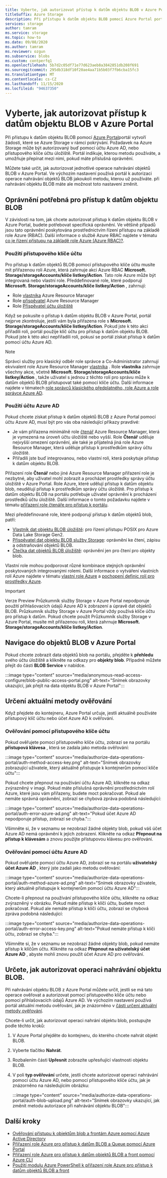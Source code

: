 ```yaml
---
title: Vyberte, jak autorizovat přístup k datům objektu BLOB v Azure Portal
titleSuffix: Azure Storage
description: Při přístupu k datům objektu BLOB pomocí Azure Portal portál vytvoří žádosti, které se Azure Storage v rámci pokrývání. Tyto požadavky na Azure Storage se dají ověřit a autorizovat pomocí účtu Azure AD nebo přístupového klíče účtu úložiště.
services: storage
author: tamram
ms.service: storage
ms.topic: how-to
ms.date: 09/08/2020
ms.author: tamram
ms.reviewer: ozgun
ms.subservice: blobs
ms.custom: contperfq1
ms.openlocfilehash: 5b7d2c05df71e77d623aeb8a3842851db208f691
ms.sourcegitcommit: 295db318df10f20ae4aa71b5b03f7fb6cba15fc3
ms.translationtype: MT
ms.contentlocale: cs-CZ
ms.lasthandoff: 11/15/2020
ms.locfileid: "94637350"
---
```

# <a name="choose-how-to-authorize-access-to-blob-data-in-the-azure-portal"></a>Vyberte, jak autorizovat přístup k datům objektu BLOB v Azure Portal

Při přístupu k datům objektu BLOB pomocí [Azure Portal](https://portal.azure.com)portál vytvoří žádosti, které se Azure Storage v rámci pokrývání. Požadavek na Azure Storage může být autorizovaný buď pomocí účtu Azure AD, nebo přístupového klíče účtu úložiště. Portál indikuje, kterou metodu používáte, a umožňuje přepínat mezi nimi, pokud máte příslušná oprávnění.  

Můžete také určit, jak autorizovat jednotlivé operace nahrávání objektů BLOB v Azure Portal. Ve výchozím nastavení používá portál k autorizaci operace nahrávání objektů BLOB jakoukoli metodu, kterou už používáte. při nahrávání objektu BLOB máte ale možnost toto nastavení změnit.

## <a name="permissions-needed-to-access-blob-data"></a>Oprávnění potřebná pro přístup k datům objektu BLOB

V závislosti na tom, jak chcete autorizovat přístup k datům objektu BLOB v Azure Portal, budete potřebovat specifická oprávnění. Ve většině případů jsou tato oprávnění poskytována prostřednictvím řízení přístupu na základě role Azure (RBAC). Další informace o službě Azure RBAC najdete v tématu [co je řízení přístupu na základě role Azure (Azure RBAC)?](../../role-based-access-control/overview.md).

### <a name="use-the-account-access-key"></a>Použití přístupového klíče účtu

Pro přístup k datům objektů BLOB pomocí přístupového klíče účtu musíte mít přiřazenou roli Azure, která zahrnuje akci Azure RBAC **Microsoft. Storage/storageAccounts/klíče listkey/Action**. Tato role Azure může být integrovaná nebo vlastní role. Předdefinované role, které podporují **Microsoft. Storage/storageAccounts/klíče listkey/Action** , zahrnují:

- Role [vlastníka](../../role-based-access-control/built-in-roles.md#owner) Azure Resource Manager
- Role [přispěvatel](../../role-based-access-control/built-in-roles.md#contributor) Azure Resource Manager
- Role [Přispěvatel účtu úložiště](../../role-based-access-control/built-in-roles.md#storage-account-contributor)

Když se pokusíte o přístup k datům objektu BLOB v Azure Portal, portál nejprve zkontroluje, jestli vám byla přiřazena role s **Microsoft. Storage/storageAccounts/klíče listkey/Action**. Pokud jste k této akci přiřadili roli, portál použije klíč účtu pro přístup k datům objektu BLOB. Pokud jste k této akci nepřiřadili roli, pokusí se portál získat přístup k datům pomocí účtu Azure AD.

> [!NOTE]
> Správci služby pro klasický odběr role správce a Co-Administrator zahrnují ekvivalent role Azure Resource Manager [vlastníka](../../role-based-access-control/built-in-roles.md#owner) . Role **vlastníka** zahrnuje všechny akce, včetně **Microsoft. Storage/storageAccounts/klíče listkey/Action** , takže uživatel s jednou z těchto rolí pro správu může k datům objektů BLOB přistupovat také pomocí klíče účtu. Další informace najdete v tématech [role správců klasického předplatného, role Azure a role správce Azure AD](../../role-based-access-control/rbac-and-directory-admin-roles.md#classic-subscription-administrator-roles).

### <a name="use-your-azure-ad-account"></a>Použití účtu Azure AD

Pokud chcete získat přístup k datům objektů BLOB z Azure Portal pomocí účtu Azure AD, musí být pro vás oba následující příkazy pravdivé:

- Je vám přiřazena minimálně role [čtenář](../../role-based-access-control/built-in-roles.md#reader) Azure Resource Manager, která je vymezená na úroveň účtu úložiště nebo vyšší. Role **Čtenář** uděluje nejvyšší omezení oprávnění, ale také je přijatelná jiná role Azure Resource Manager, která uděluje přístup k prostředkům správy účtu úložiště.
- Přiřadili jste buď integrovanou, nebo vlastní roli, která poskytuje přístup k datům objektu BLOB.

Přiřazení role **Čtenář** nebo jiné Azure Resource Manager přiřazení role je nezbytné, aby uživatel mohl zobrazit a procházet prostředky správy účtu úložiště v Azure Portal. Role Azure, které udělují přístup k datům objektu blob, neudělují přístup k prostředkům správy účtu úložiště. Pro přístup k datům objektu BLOB na portálu potřebuje uživatel oprávnění k procházení prostředků účtu úložiště. Další informace o tomto požadavku najdete v tématu [přiřazení role čtenáře pro přístup k portálu](../common/storage-auth-aad-rbac-portal.md#assign-the-reader-role-for-portal-access).

Mezi předdefinované role, které podporují přístup k datům objektů blob, patří:

- [Vlastník dat objektu BLOB úložiště](../../role-based-access-control/built-in-roles.md#storage-blob-data-owner): pro řízení přístupu POSIX pro Azure Data Lake Storage Gen2.
- [Přispěvatel dat objektu BLOB služby Storage](../../role-based-access-control/built-in-roles.md#storage-blob-data-contributor): oprávnění ke čtení, zápisu a odstraňování objektů BLOB.
- [Čtečka dat objektů BLOB úložiště](../../role-based-access-control/built-in-roles.md#storage-blob-data-reader): oprávnění jen pro čtení pro objekty blob.

Vlastní role mohou podporovat různé kombinace stejných oprávnění poskytovaných integrovanými rolemi. Další informace o vytváření vlastních rolí Azure najdete v tématu [vlastní role Azure](../../role-based-access-control/custom-roles.md) a [pochopení definic rolí pro prostředky Azure](../../role-based-access-control/role-definitions.md).

> [!IMPORTANT]
> Verze Preview Průzkumník služby Storage v Azure Portal nepodporuje použití přihlašovacích údajů Azure AD k zobrazení a úpravě dat objektů BLOB. Průzkumník služby Storage v Azure Portal vždy používá klíče účtu pro přístup k datům. Pokud chcete použít Průzkumník služby Storage v Azure Portal, musíte mít přiřazenou roli, která zahrnuje **Microsoft. Storage/storageAccounts/klíče listkey/Action**.

## <a name="navigate-to-blobs-in-the-azure-portal"></a>Navigace do objektů BLOB v Azure Portal

Pokud chcete zobrazit data objektů blob na portálu, přejděte k **přehledu** svého účtu úložiště a klikněte na odkazy pro **objekty blob**. Případně můžete přejít do části **BLOB Service** v nabídce.

:::image type="content" source="media/anonymous-read-access-configure/blob-public-access-portal.png" alt-text="Snímek obrazovky ukazující, jak přejít na data objektu BLOB v Azure Portal":::

## <a name="determine-the-current-authentication-method"></a>Určení aktuální metody ověřování

Když přejdete do kontejneru, Azure Portal určuje, jestli aktuálně používáte přístupový klíč účtu nebo účet Azure AD k ověřování.

### <a name="authenticate-with-the-account-access-key"></a>Ověřování pomocí přístupového klíče účtu

Pokud ověřujete pomocí přístupového klíče účtu, zobrazí se na portálu **přístupová klávesa** , která se zadala jako metoda ověřování:

:::image type="content" source="media/authorize-data-operations-portal/auth-method-access-key.png" alt-text="Snímek obrazovky zobrazující uživatele, který aktuálně přistupuje k kontejnerům pomocí klíče účtu":::

Pokud chcete přepnout na používání účtu Azure AD, klikněte na odkaz zvýrazněný v imagi. Pokud máte příslušná oprávnění prostřednictvím rolí Azure, které jsou vám přiřazeny, budete moct pokračovat. Pokud ale nemáte správná oprávnění, zobrazí se chybová zpráva podobná následující:

:::image type="content" source="media/authorize-data-operations-portal/auth-error-azure-ad.png" alt-text="Pokud účet Azure AD nepodporuje přístup, zobrazí se chyba.":::

Všimněte si, že v seznamu se nezobrazí žádné objekty blob, pokud váš účet Azure AD nemá oprávnění k jejich zobrazení. Klikněte na odkaz **Přepnout na přístup k klávesám** a znovu použijte přístupovou klávesu pro ověřování.

### <a name="authenticate-with-your-azure-ad-account"></a>Ověřování pomocí účtu Azure AD

Pokud ověřujete pomocí účtu Azure AD, zobrazí se na portálu **uživatelský účet Azure AD** , který jste zadali jako metodu ověřování:

:::image type="content" source="media/authorize-data-operations-portal/auth-method-azure-ad.png" alt-text="Snímek obrazovky uživatele, který aktuálně přistupuje k kontejnerům pomocí účtu Azure AD":::

Chcete-li přepnout na používání přístupového klíče účtu, klikněte na odkaz zvýrazněný v obrázku. Pokud máte přístup k klíči účtu, budete moct pokračovat. Pokud ale nemáte přístup k klíči účtu, zobrazí se chybová zpráva podobná následující:

:::image type="content" source="media/authorize-data-operations-portal/auth-error-access-key.png" alt-text="Pokud nemáte přístup k klíči účtu, zobrazí se chyba.":::

Všimněte si, že v seznamu se nezobrazí žádné objekty blob, pokud nemáte přístup k klíčům účtu. Klikněte na odkaz **Přepnout na uživatelský účet Azure AD** , abyste mohli znovu použít účet Azure AD pro ověřování.

## <a name="specify-how-to-authorize-a-blob-upload-operation"></a>Určete, jak autorizovat operaci nahrávání objektu BLOB.

Při nahrávání objektu BLOB z Azure Portal můžete určit, jestli se má tato operace ověřovat a autorizovat pomocí přístupového klíče účtu nebo pomocí přihlašovacích údajů Azure AD. Ve výchozím nastavení používá portál aktuální metodu ověřování, jak je znázorněno v [části určení aktuální metody ověřování](#determine-the-current-authentication-method).

Chcete-li určit, jak autorizovat operaci nahrání objektu blob, postupujte podle těchto kroků:

1. V Azure Portal přejděte do kontejneru, do kterého chcete nahrát objekt BLOB.
1. Vyberte tlačítko **Nahrát**.
1. Rozbalením části **Upřesnit** zobrazíte upřesňující vlastnosti objektu BLOB.
1. V poli **typ ověřování** určete, jestli chcete autorizovat operaci nahrávání pomocí účtu Azure AD, nebo pomocí přístupového klíče účtu, jak je znázorněno na následujícím obrázku:

    :::image type="content" source="media/authorize-data-operations-portal/auth-blob-upload.png" alt-text="Snímek obrazovky ukazující, jak změnit metodu autorizace při nahrávání objektu BLOB":::

## <a name="next-steps"></a>Další kroky

- [Ověřování přístupu k objektům blob a frontám Azure pomocí Azure Active Directory](../common/storage-auth-aad.md)
- [Přiřazení role Azure pro přístup k datům BLOB a Queue pomocí Azure Portal](../common/storage-auth-aad-rbac-portal.md)
- [Přiřazení role Azure pro přístup k datům objektů BLOB a front pomocí Azure CLI](../common/storage-auth-aad-rbac-cli.md)
- [Použití modulu Azure PowerShell k přiřazení role Azure pro přístup k datům objektů BLOB a front](../common/storage-auth-aad-rbac-powershell.md)
